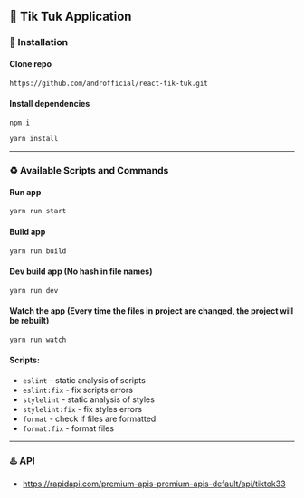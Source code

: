 ## :ghost: Tik Tuk Application

### :link: Installation

#### Clone repo

```bash
https://github.com/androfficial/react-tik-tuk.git
```

#### Install dependencies

```bash
npm i
```

```bash
yarn install
```

---

### :recycle: Available Scripts and Commands

#### Run app

```bash
yarn run start
```

#### Build app

```bash
yarn run build
```

#### Dev build app (No hash in file names)

```bash
yarn run dev
```

#### Watch the app (Every time the files in project are changed, the project will be rebuilt)

```bash
yarn run watch
```

#### Scripts:

- `eslint` - static analysis of scripts
- `eslint:fix` - fix scripts errors
- `stylelint` - static analysis of styles
- `stylelint:fix` - fix styles errors
- `format` - check if files are formatted
- `format:fix` - format files

---

### :hotsprings: API

- https://rapidapi.com/premium-apis-premium-apis-default/api/tiktok33
